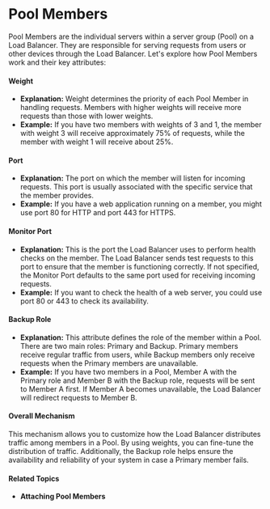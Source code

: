 # Pool Members

Pool Members are the individual servers within a server group (Pool) on a Load Balancer. They are responsible for serving requests from users or other devices through the Load Balancer. Let's explore how Pool Members work and their key attributes:

#### Weight

* **Explanation:** Weight determines the priority of each Pool Member in handling requests. Members with higher weights will receive more requests than those with lower weights.
* **Example:** If you have two members with weights of 3 and 1, the member with weight 3 will receive approximately 75% of requests, while the member with weight 1 will receive about 25%.

#### Port

* **Explanation:** The port on which the member will listen for incoming requests. This port is usually associated with the specific service that the member provides.
* **Example:** If you have a web application running on a member, you might use port 80 for HTTP and port 443 for HTTPS.

#### Monitor Port

* **Explanation:** This is the port the Load Balancer uses to perform health checks on the member. The Load Balancer sends test requests to this port to ensure that the member is functioning correctly. If not specified, the Monitor Port defaults to the same port used for receiving incoming requests.
* **Example:** If you want to check the health of a web server, you could use port 80 or 443 to check its availability.

#### Backup Role

* **Explanation:** This attribute defines the role of the member within a Pool. There are two main roles: Primary and Backup. Primary members receive regular traffic from users, while Backup members only receive requests when the Primary members are unavailable.
* **Example:** If you have two members in a Pool, Member A with the Primary role and Member B with the Backup role, requests will be sent to Member A first. If Member A becomes unavailable, the Load Balancer will redirect requests to Member B.

#### Overall Mechanism

This mechanism allows you to customize how the Load Balancer distributes traffic among members in a Pool. By using weights, you can fine-tune the distribution of traffic. Additionally, the Backup role helps ensure the availability and reliability of your system in case a Primary member fails.

#### Related Topics

* **Attaching Pool Members**
